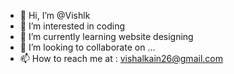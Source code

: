 - 👋 Hi, I’m @Vishlk
- 👀 I’m interested in coding
- 🌱 I’m currently learning website designing
- 💞️ I’m looking to collaborate on ...
- 📫 How to reach me at : vishalkain26@gmail.com

<!---
Vishlk/Vishlk is a ✨ special ✨ repository because its `README.md` (this file) appears on your GitHub profile.
You can click the Preview link to take a look at your changes.
--->
